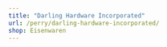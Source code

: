 ```yaml
---
title: "Darling Hardware Incorporated"
url: /perry/darling-hardware-incorporated/
shop: Eisenwaren
---
```

